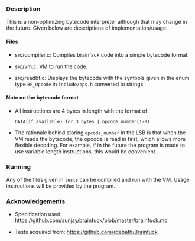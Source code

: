 ### Description

This is a non-optimizing bytecode interpreter although that may change in the future. Given below are descriptions of implementation/usage.

#### Files

- src/compiler.c: Compiles brainfsck code into a simple bytecode format.

- src/vm.c: VM to run the code.

- src/readbf.c: Displays the bytecode with the symbols given in the enum type `BF_Opcode` in `include/ops.h` converted to strings.

#### Note on the bytecode format

- All instructions are 4 bytes in length with the format of:

    `DATA(if available) for 3 bytes | opcode_number(1-8)`
- The rationale behind storing `opcode_number` in the LSB is that when the VM reads the bytecode, the opcode is read in first, which allows more flexible decoding. For example, if in the future the program is made to use variable length instructions, this would be convenient.

### Running

Any of the files given in `tests` can be compiled and run with the VM. Usage instructions will be provided by the program.

### Acknowledgements

- Specification used: https://github.com/sunjay/brainfuck/blob/master/brainfuck.md

- Tests acquired from: https://github.com/rdebath/Brainfuck